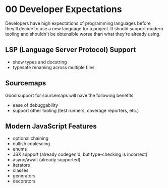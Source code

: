 # 00 Developer Expectations

Developers have high expectations of programming languages before they'll decide
to use a new language for a project. It should support modern tooling and
shouldn't be obtensible worse than what they're already using.

## LSP (Language Server Protocol) Support

- show types and docstring
- typesafe renaming across multiple files

## Sourcemaps

Good support for sourcemaps will have the following benefits:

- ease of debuggability
- support other tooling (test runners, coverage reporters, etc.)

## Modern JavaScript Features

- optional chaining
- nullish coalescing
- enums
- JSX support (already codegen'd, but type-checking is incorrect)
- async/await (already supported)
- iterators
- classes
- generators
- decorators
